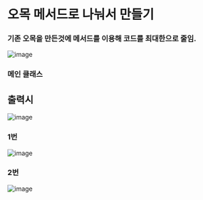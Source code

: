 # 오목 메서드로 나눠서 만들기

### 기존 오목을 만든것에 메서드를 이용해 코드를 최대한으로 줄임.


![image](https://user-images.githubusercontent.com/102014376/180699339-7ac07fd4-636f-4325-8929-522f260d20cd.png)
### 메인 클래스

## 출력시
![image](https://user-images.githubusercontent.com/102014376/180940523-3363a3f9-c4a8-4e6b-be28-5290e6991b40.png)

### 1번
![image](https://user-images.githubusercontent.com/102014376/180940654-ba6a54db-e3b4-4c84-875d-808f88b706bf.png)

### 2번
![image](https://user-images.githubusercontent.com/102014376/180940753-6609af38-4794-41c9-9269-85b0b0190c75.png)
